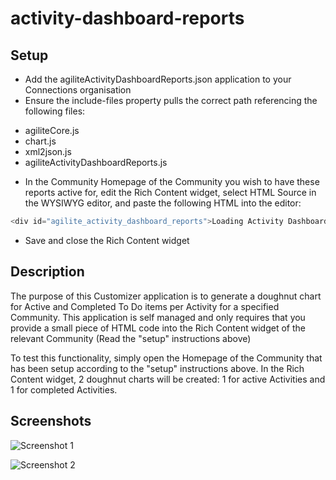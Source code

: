 # activity-dashboard-reports

## Setup
- Add the agiliteActivityDashboardReports.json application to your Connections organisation
- Ensure the include-files property pulls the correct path referencing the following files:

* agiliteCore.js
* chart.js
* xml2json.js
* agiliteActivityDashboardReports.js

- In the Community Homepage of the Community you wish to have these reports active for, edit the Rich Content widget, select HTML Source in the WYSIWYG editor, and paste the following HTML into the editor:

```javascript
<div id="agilite_activity_dashboard_reports">Loading Activity Dashboard Reports...</div>
```
- Save and close the Rich Content widget

## Description
The purpose of this Customizer application is to generate a doughnut chart for Active and Completed To Do items per Activity for a specified Community. This application is self managed and only requires that you provide a small piece of HTML code into the Rich Content widget of the relevant Community (Read the "setup" instructions above)

To test this functionality, simply open the Homepage of the Community that has been setup according to the "setup" instructions above. In the Rich Content widget, 2 doughnut charts will be created: 1 for active Activities and 1 for completed Activities.

## Screenshots

![Screenshot 1](http://bleedingcode.com/wp-content/uploads/2017/10/agilite-activity-dashboard-reports-1.jpg)

![Screenshot 2](http://bleedingcode.com/wp-content/uploads/2017/10/agilite-activity-dashboard-reports-2.jpg)